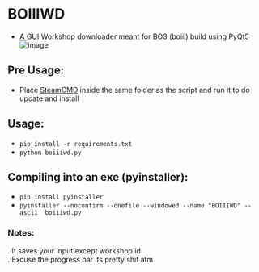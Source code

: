 # BOIIIWD
- A GUI Workshop downloader meant for BO3 (boiii) build using PyQt5 <br>
![image](https://github.com/faroukbmiled/BOIIIWD/assets/51106560/d8b68cc0-2d94-4d12-8f4c-0a11cc7616c5)

## Pre Usage:
- Place [SteamCMD](https://steamcdn-a.akamaihd.net/client/installer/steamcmd.zip) inside the same folder as the script and run it to do update and install
  
## Usage:
- ```pip install -r requirements.txt```
- ```python boiiiwd.py```

## Compiling into an exe (pyinstaller):
- ```pip install pyinstaller```
- ```pyinstaller --noconfirm --onefile --windowed --name "BOIIIWD" --ascii  boiiiwd.py```
  
### Notes:
. It saves your input except workshop id <br>
. Excuse the progress bar its pretty shit atm
